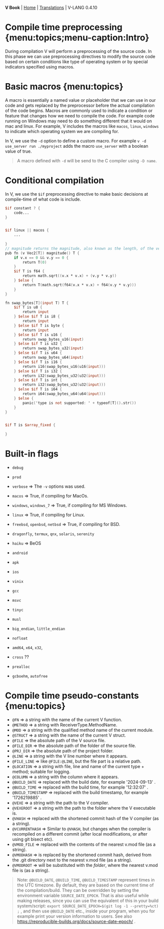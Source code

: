**V Book** | [Home](./index.md) | [Translations](./book_versions.md) | V-LANG 0.4.10<BR>

# Compile time preprocessing {menu:topics;menu-caption:Intro}

During compilation V will perform a preprocessing of the source code. In this phase we can use preprocessing directives to modify the source code based on certain conditions like type of operating system or by special indicators specified using macros.

# Basic macros {menu:topics}

A macro is essentially a named value or placeholder that we can use in our code and gets replaced by the preprocessor before the actual compilation of the code begins. Macros are commonly used to indicate a condition or feature that changes how we need to compile the code. For example code running on Windows may need to do something different that it would on mac and linux. For example, V includes the macros like `macos`, `linux`, `windows` to indicate which operating system we are compiling for. 

In V, we use the `-d` option to define a custom macro. For example `v -d use_server run ./myproject` adds the macro `use_server` with a boolean value of true.

> A macro defined with `-d` will be send to the C compiler using `-D name`.


# Conditional compilation

In V, we use the `$if` preprocessing directive to make basic decisions at compile-time of what code is include.

```v
$if constant ? {
	code...
}
```
```v

$if linux || macos {
	...
	
}
// magnitude returns the magnitude, also known as the length, of the vector.
pub fn (v Vec2[T]) magnitude() T {
	if v.x == 0 && v.y == 0 {
		return T(0)
	}
	$if T is f64 {
		return math.sqrt((v.x * v.x) + (v.y * v.y))
	} $else {
		return T(math.sqrt(f64(v.x * v.x) + f64(v.y * v.y)))
	}
}

fn swap_bytes[T](input T) T {
	$if T is u8 {
		return input
	} $else $if T is i8 {
		return input
	} $else $if T is byte {
		return input
	} $else $if T is u16 {
		return swap_bytes_u16(input)
	} $else $if T is u32 {
		return swap_bytes_u32(input)
	} $else $if T is u64 {
		return swap_bytes_u64(input)
	} $else $if T is i16 {
		return i16(swap_bytes_u16(u16(input)))
	} $else $if T is i32 {
		return i32(swap_bytes_u32(u32(input)))
	} $else $if T is int {
		return i32(swap_bytes_u32(u32(input)))
	} $else $if T is i64 {
		return i64(swap_bytes_u64(u64(input)))
	} $else {
		panic('type is not supported: ' + typeof[T]().str())
	}
}


$if T is $array_fixed {
	
}
```


# Built-in flags

- `debug`
- `prod`
- `verbose` => The `-v` options was used.

- `macos` => True, if compiling for MacOs.
- `windows`, `windows_7` => True, if compiling for MS Windows.
- `linux` => True, if compiling for Linux.
- `freebsd`, `openbsd`, `netbsd` => True, if compiling for BSD.
- `dragonfly`, `termux`, `qnx`, `solaris`, `serenity`
- `haiku` => BeOS
- `android`
- `apk`
- `ios`
- `vinix`

- `gcc`
- `msvc`
- `tinyc`
- `musl`
- `big_endian`, `little_endian`
- `nofloat`
- `amd64`, `x64`, `x32`, 
- `cross` ??
- `prealloc`
- `gcboehm`, `autofree`


# Compile time pseudo-constants {menu:topics}

- `@FN` => a string with the name of the current V function.
- `@METHOD` => a string with ReceiverType.MethodName.
- `@MOD` => a string with the qualified method name of the current module.
- `@STRUCT` => a string with the name of the current V struct.
- `@FILE` => the absolute path of the V source file.
- `@FILE_DIR` => the absolute path of the folder of the source file.
- `@PRJ_DIR` => the absolute path of the project folder.
- `@LINE` => a string with the V line number where it appears.
- `@FILE_LINE` => like `@FILE:@LINE`, but the file part is a relative path.
- `@LOCATION` => a string with file, line and name of the current type + method; suitable for logging.
- `@COLUMN` => a string with the column where it appears.
- `@BUILD_DATE` => replaced with the build date, for example '2024-09-13' .
- `@BUILD_TIME` => replaced with the build time, for example '12:32:07' .
- `@BUILD_TIMESTAMP` => replaced with the build timestamp, for example '1726219885' .
- `@VEXE` => a string with  the path to the V compiler.
- `@VEXEROOT`  => a string with the path to the folder where the V executable is.
- `@VHASH`  => replaced with the shortened commit hash of the V compiler (as a string).
- `@VCURRENTHASH` => Similar to `@VHASH`, but changes when the compiler is recompiled on a different commit (after local modifications, or after using git bisect etc).
- `@VMOD_FILE` => replaced with the contents of the nearest v.mod file (as a string).
- `@VMODHASH` => is replaced by the shortened commit hash, derived from the .git directory next to the nearest v.mod file (as a string).
- `@VMODROOT` => will be substituted with the *folder*, where the nearest v.mod file is (as a string).

> Note: `@BUILD_DATE`, `@BUILD_TIME`, `@BUILD_TIMESTAMP` represent times in the UTC timezone. By default, they are based on the current time of the compilation/build. They can be overridden by setting the environment variable `SOURCE_DATE_EPOCH`. That is also useful while making releases, since you can use the equivalent of this in your build system/script: `export SOURCE_DATE_EPOCH=$(git log -1 --pretty=%ct) ;` , and then use `@BUILD_DATE` etc., inside your program, when you for example print your version information to users. See also https://reproducible-builds.org/docs/source-date-epoch/ .

